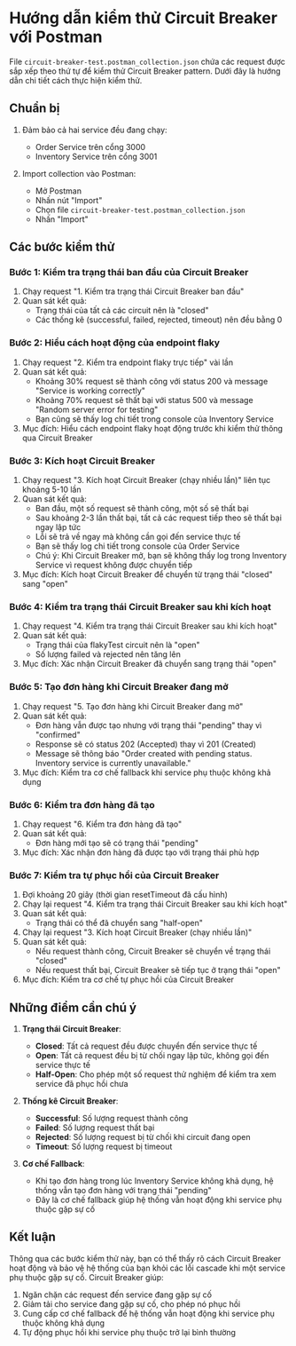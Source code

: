 # Hướng dẫn kiểm thử Circuit Breaker với Postman

File `circuit-breaker-test.postman_collection.json` chứa các request được sắp xếp theo thứ tự để kiểm thử Circuit Breaker pattern. Dưới đây là hướng dẫn chi tiết cách thực hiện kiểm thử.

## Chuẩn bị

1. Đảm bảo cả hai service đều đang chạy:
   - Order Service trên cổng 3000
   - Inventory Service trên cổng 3001

2. Import collection vào Postman:
   - Mở Postman
   - Nhấn nút "Import"
   - Chọn file `circuit-breaker-test.postman_collection.json`
   - Nhấn "Import"

## Các bước kiểm thử

### Bước 1: Kiểm tra trạng thái ban đầu của Circuit Breaker

1. Chạy request "1. Kiểm tra trạng thái Circuit Breaker ban đầu"
2. Quan sát kết quả:
   - Trạng thái của tất cả các circuit nên là "closed"
   - Các thống kê (successful, failed, rejected, timeout) nên đều bằng 0

### Bước 2: Hiểu cách hoạt động của endpoint flaky

1. Chạy request "2. Kiểm tra endpoint flaky trực tiếp" vài lần
2. Quan sát kết quả:
   - Khoảng 30% request sẽ thành công với status 200 và message "Service is working correctly"
   - Khoảng 70% request sẽ thất bại với status 500 và message "Random server error for testing"
   - Bạn cũng sẽ thấy log chi tiết trong console của Inventory Service
3. Mục đích: Hiểu cách endpoint flaky hoạt động trước khi kiểm thử thông qua Circuit Breaker

### Bước 3: Kích hoạt Circuit Breaker

1. Chạy request "3. Kích hoạt Circuit Breaker (chạy nhiều lần)" liên tục khoảng 5-10 lần
2. Quan sát kết quả:
   - Ban đầu, một số request sẽ thành công, một số sẽ thất bại
   - Sau khoảng 2-3 lần thất bại, tất cả các request tiếp theo sẽ thất bại ngay lập tức
   - Lỗi sẽ trả về ngay mà không cần gọi đến service thực tế
   - Bạn sẽ thấy log chi tiết trong console của Order Service
   - Chú ý: Khi Circuit Breaker mở, bạn sẽ không thấy log trong Inventory Service vì request không được chuyển tiếp
3. Mục đích: Kích hoạt Circuit Breaker để chuyển từ trạng thái "closed" sang "open"

### Bước 4: Kiểm tra trạng thái Circuit Breaker sau khi kích hoạt

1. Chạy request "4. Kiểm tra trạng thái Circuit Breaker sau khi kích hoạt"
2. Quan sát kết quả:
   - Trạng thái của flakyTest circuit nên là "open"
   - Số lượng failed và rejected nên tăng lên
3. Mục đích: Xác nhận Circuit Breaker đã chuyển sang trạng thái "open"

### Bước 5: Tạo đơn hàng khi Circuit Breaker đang mở

1. Chạy request "5. Tạo đơn hàng khi Circuit Breaker đang mở"
2. Quan sát kết quả:
   - Đơn hàng vẫn được tạo nhưng với trạng thái "pending" thay vì "confirmed"
   - Response sẽ có status 202 (Accepted) thay vì 201 (Created)
   - Message sẽ thông báo "Order created with pending status. Inventory service is currently unavailable."
3. Mục đích: Kiểm tra cơ chế fallback khi service phụ thuộc không khả dụng

### Bước 6: Kiểm tra đơn hàng đã tạo

1. Chạy request "6. Kiểm tra đơn hàng đã tạo"
2. Quan sát kết quả:
   - Đơn hàng mới tạo sẽ có trạng thái "pending"
3. Mục đích: Xác nhận đơn hàng đã được tạo với trạng thái phù hợp

### Bước 7: Kiểm tra tự phục hồi của Circuit Breaker

1. Đợi khoảng 20 giây (thời gian resetTimeout đã cấu hình)
2. Chạy lại request "4. Kiểm tra trạng thái Circuit Breaker sau khi kích hoạt"
3. Quan sát kết quả:
   - Trạng thái có thể đã chuyển sang "half-open"
4. Chạy lại request "3. Kích hoạt Circuit Breaker (chạy nhiều lần)"
5. Quan sát kết quả:
   - Nếu request thành công, Circuit Breaker sẽ chuyển về trạng thái "closed"
   - Nếu request thất bại, Circuit Breaker sẽ tiếp tục ở trạng thái "open"
6. Mục đích: Kiểm tra cơ chế tự phục hồi của Circuit Breaker

## Những điểm cần chú ý

1. **Trạng thái Circuit Breaker**:
   - **Closed**: Tất cả request đều được chuyển đến service thực tế
   - **Open**: Tất cả request đều bị từ chối ngay lập tức, không gọi đến service thực tế
   - **Half-Open**: Cho phép một số request thử nghiệm để kiểm tra xem service đã phục hồi chưa

2. **Thống kê Circuit Breaker**:
   - **Successful**: Số lượng request thành công
   - **Failed**: Số lượng request thất bại
   - **Rejected**: Số lượng request bị từ chối khi circuit đang open
   - **Timeout**: Số lượng request bị timeout

3. **Cơ chế Fallback**:
   - Khi tạo đơn hàng trong lúc Inventory Service không khả dụng, hệ thống vẫn tạo đơn hàng với trạng thái "pending"
   - Đây là cơ chế fallback giúp hệ thống vẫn hoạt động khi service phụ thuộc gặp sự cố

## Kết luận

Thông qua các bước kiểm thử này, bạn có thể thấy rõ cách Circuit Breaker hoạt động và bảo vệ hệ thống của bạn khỏi các lỗi cascade khi một service phụ thuộc gặp sự cố. Circuit Breaker giúp:

1. Ngăn chặn các request đến service đang gặp sự cố
2. Giảm tải cho service đang gặp sự cố, cho phép nó phục hồi
3. Cung cấp cơ chế fallback để hệ thống vẫn hoạt động khi service phụ thuộc không khả dụng
4. Tự động phục hồi khi service phụ thuộc trở lại bình thường
